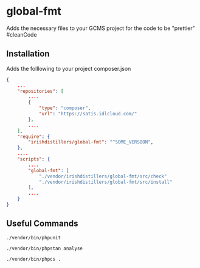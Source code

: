 # global-fmt
Adds the necessary files to your GCMS project for the code to be "prettier" #cleanCode


## Installation
Adds the folllowing to your project composer.json

```json
{
	...
	"repositories": [
		....
		{
			"type": "composer",
			"url": "https://satis.idlcloud.com/"
		},
		....
	],
	"require": {
		"irishdistillers/global-fmt": "^SOME_VERSION",
	},
    ....
	"scripts": {
		....
		"global-fmt": [
			"./vendor/irishdistillers/global-fmt/src/check"
			"./vendor/irishdistillers/global-fmt/src/install"
		],
        ....
	}
}
```

## Useful Commands

`./vendor/bin/phpunit`

`./vendor/bin/phpstan analyse`

`./vendor/bin/phpcs .`

